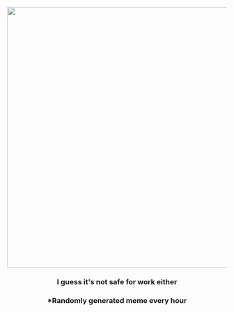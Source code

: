 <p align="center">
        <img src="https://i.redd.it/njtlbnq96w091.gif" width="600" height="600">
        </p>
        <h3 align="center">I guess it's not safe for work either</h3>
        <h3 align="center">*Randomly generated meme every hour</h3>
    
